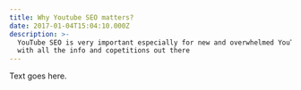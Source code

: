 ```yaml
---
title: Why Youtube SEO matters?
date: 2017-01-04T15:04:10.000Z
description: >-
  YouTube SEO is very important especially for new and overwhelmed YouTubers
  with all the info and copetitions out there
---
```

Text goes here.
